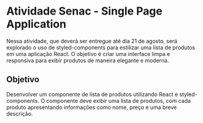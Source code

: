 # Atividade Senac - Single Page Application

Nessa atividade, que deverá ser entregue até dia 21 de agosto, será explorado o uso de styled-components para estilizar uma lista de produtos em uma aplicação React. O objetivo é criar uma interface limpa e responsiva para exibir produtos de maneira elegante e moderna.

## Objetivo

Desenvolver um componente de lista de produtos utilizando React e styled-components. O componente deve exibir uma lista de produtos, com cada produto apresentando informações como nome, preço e uma breve descrição.
